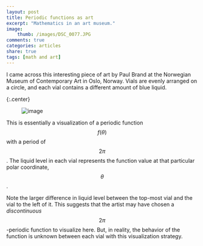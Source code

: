 ```yaml
---
layout: post
title: Periodic functions as art
excerpt: "Mathematics in an art museum."
image:
    thumb: /images/DSC_0077.JPG
comments: true
categories: articles
share: true
tags: [math and art]
---
```


I came across this interesting piece of art by Paul Brand at the Norwegian Museum of Contemporary Art in Oslo, Norway. Vials are evenly arranged on a circle, and each vial contains a different amount of blue liquid.

{:.center}
<figure>
    <img src="/images/DSC_0077.JPG" alt="image">
</figure>

This is essentially a visualization of a periodic function $$f(\theta)$$ with a period of $$2\pi$$. The liquid level in each vial represents the function value at that particular polar coordinate, $$\theta$$.

Note the larger difference in liquid level between the top-most vial and the vial to the left of it. This suggests that the artist may have chosen a *discontinuous* $$2\pi$$-periodic function to visualize here. But, in reality, the behavior of the function is unknown between each vial with this visualization strategy.
